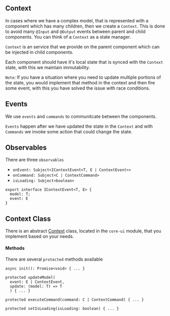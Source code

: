 ## Context

In cases where we have a complex model, that is represented with a component which has many children, then we create a `Context`. This
is done to avoid many `@Input` and `@Output` events between parent and child components. You can think of a `Context` as a state manager.

`Context` is an service that we provide on the parent component which can be injected in child components.

Each component should have it's local state that is synced with the `Context` state, with this we maintain immutability.

`Note`: If you have a situation where you need to update multiple portions of the state, you would implement that method in the context and then fire some event, with this you have solved the issue with race conditions.

## Events

We use `events` and `commands` to communitcate between the components.

`Events` happen after we have updated the state in the `Context` and with `Commands` we invoke some action that could change the state.

## Observables

There are three `observables`
- `onEvent: Subject<IContextEvent<T, E | ContextEvent>>`
- `onCommand: Subject<C | ContextCommand>`
- `isLoading: Subject<boolean>`

```
export interface IContextEvent<T, E> {
  model: T;
  event: E
}
```

## Context Class

There is an abstract [Context](https://github.com/tibor-mirnic/goto-angular/blob/master/src/app/infrastructure/core-ui/util/context.ts) class, located in the `core-ui` module, that you implement based on your needs.

#### Methods

There are several `protected` methods available
```
async init(): Promise<void> { ... }

protected updateModel(
  event: E | ContextEvent,
  update: (model: T) => T
  ) { ... }

protected executeCommand(command: C | ContextCommand) { ... }

protected setIsLoading(isLoading: boolean) { ... }
```
